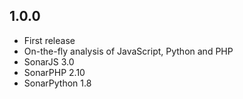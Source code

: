 ## 1.0.0
* First release
* On-the-fly analysis of JavaScript, Python and PHP
* SonarJS 3.0
* SonarPHP 2.10
* SonarPython 1.8
